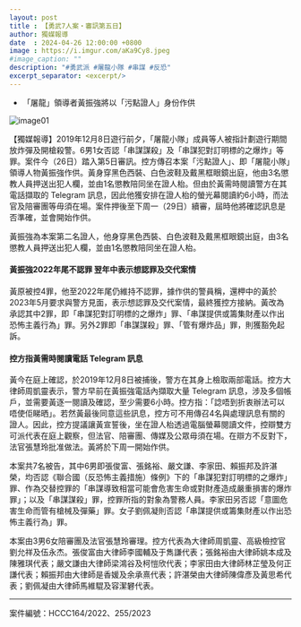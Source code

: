 ```yaml
---
layout: post
title : 【勇武7人案・審訊第五日】
author: 獨媒報導
date  : 2024-04-26 12:00:00 +0800
image : https://i.imgur.com/aKa9Cy8.jpeg
#image_caption: ""
description: "#勇武派 #屠龍小隊 #串謀 #反恐"
excerpt_separator: <excerpt/>
---
```


- 「屠龍」領導者黃振強將以「污點證人」身份作供

<excerpt/>

![image01](https://i.imgur.com/5VRvSBS.png)

【獨媒報導】2019年12月8日遊行前夕，「屠龍小隊」成員等人被指計劃遊行期間放炸彈及開槍殺警。6男1女否認「串謀謀殺」及「串謀犯對訂明標的之爆炸」等罪。案件今（26日）踏入第5日審訊。控方傳召本案「污點證人」、即「屠龍小隊」領導人物黃振強作供。黃身穿黑色西裝、白色波鞋及戴黑框眼鏡出庭，他由3名懲教人員押送出犯人欄，並由1名懲教陪同坐在證人枱。但由於黃需時閱讀警方在其電話擷取的 Telegram 訊息，因此他獲安排在證人枱的螢光幕閱讀約6小時，而法官及陪審團等毋須在場。案件押後至下周一（29日）續審，屆時他將確認訊息是否準確，並會開始作供。

黃振強為本案第二名證人，他身穿黑色西裝、白色波鞋及戴黑框眼鏡出庭，由3名懲教人員押送出犯人欄，並由1名懲教陪同坐在證人枱。

#### 黃振強2022年尾不認罪 翌年中表示想認罪及交代案情

黃原被控4罪，他至2022年尾仍維持不認罪，據作供的警員稱，還柙中的黃於2023年5月要求與警方見面，表示想認罪及交代案情，最終獲控方接納。黃改為承認其中2罪，即「串謀犯對訂明標的之爆炸」罪、「串謀提供或籌集財產以作出恐怖主義行為」罪。另外2罪即「串謀謀殺」罪、「管有爆炸品」罪，則獲豁免起訴。

#### 控方指黃需時閱讀電話 Telegram 訊息

黃今在庭上確認，於2019年12月8日被捕後，警方在其身上檢取兩部電話。控方大律師周凱靈表示，警方早前在黃振強電話內擷取大量 Telegram 訊息，涉及多個帳戶，並需要黃逐一閱讀及確認，至少需要6小時。控方指：「諗唔到折衷辦法可以唔使佢睇晒」。若然黃最後同意這些訊息，控方可不用傳召4名與處理訊息有關的證人。因此，控方提議讓黃宣誓後，坐在證人枱透過電腦螢幕閱讀文件，控辯雙方可派代表在庭上觀察，但法官、陪審團、傳媒及公眾毋須在場。在辯方不反對下，法官張慧玲批准做法。黃將於下周一開始作供。

本案共7名被告，其中6男即張俊富、張銘裕、嚴文謙、李家田、賴振邦及許湛榮，均否認《聯合國（反恐怖主義措施）條例》下的「串謀犯對訂明標的之爆炸」罪、作為交替控罪的「串謀導致相當可能會危害生命或對財產造成嚴重損害的爆炸罪」；以及「串謀謀殺」罪，控罪所指的對象為警務人員。李家田另否認「意圖危害生命而管有槍械及彈藥」罪。女子劉佩凝則否認「串謀提供或籌集財產以作出恐怖主義行為」罪。

本案由3男6女陪審團及法官張慧玲審理。控方代表為大律師周凱靈、高級檢控官劉允祥及伍永杰。張俊富由大律師李國輔及于雋謙代表；張銘裕由大律師姚本成及陳雅琪代表；嚴文謙由大律師梁鴻谷及柯愷欣代表；李家田由大律師林芷瑩及何正謙代表；賴振邦由大律師是香媛及余承熹代表；許湛榮由大律師陳偉彥及黃思希代表；劉佩凝由大律師馬維騉及容潔礬代表。

---

案件編號：HCCC164/2022、255/2023
